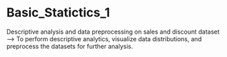 # Basic_Statictics_1
Descriptive analysis and data preprocessing on sales and discount dataset
--> To perform descriptive analytics, visualize data distributions, and preprocess the datasets for further analysis.
